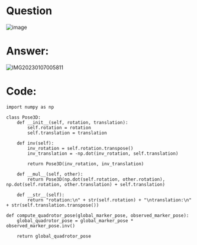 # Question
![image](https://user-images.githubusercontent.com/91827137/211112899-e484b195-113f-4036-a948-aad6518fa4c5.png)

# Answer:
![IMG20230107005811](https://user-images.githubusercontent.com/91827137/211115418-92935f56-87e3-4a04-adba-f68a4611ced7.jpg)

# Code:
```
import numpy as np

class Pose3D:
    def __init__(self, rotation, translation):
        self.rotation = rotation
        self.translation = translation
        
    def inv(self):
        inv_rotation = self.rotation.transpose()
        inv_translation = -np.dot(inv_rotation, self.translation)
        
        return Pose3D(inv_rotation, inv_translation)
    
    def __mul__(self, other):
        return Pose3D(np.dot(self.rotation, other.rotation), np.dot(self.rotation, other.translation) + self.translation)
    
    def __str__(self):
        return "rotation:\n" + str(self.rotation) + "\ntranslation:\n" + str(self.translation.transpose())

def compute_quadrotor_pose(global_marker_pose, observed_marker_pose):
    global_quadrotor_pose = global_marker_pose * observed_marker_pose.inv()

    return global_quadrotor_pose
```
